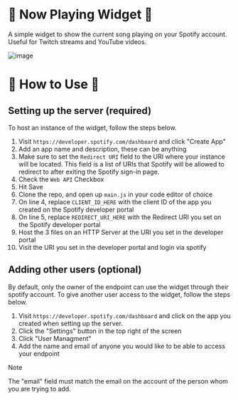 # 🎵 Now Playing Widget 🎵

A simple widget to show the current song playing on your Spotify account. Useful for Twitch streams and YouTube videos.

![image](https://github.com/user-attachments/assets/9fa2cb0a-c0ac-46c7-8dcc-1deede7ae816)

# 🚀 How to Use 🚀

## Setting up the server (required)

To host an instance of the widget, follow the steps below.

1. Visit `https://developer.spotify.com/dashboard` and click "Create App"
2. Add an app name and description, these can be anything
3. Make sure to set the `Redirect URI` field to the URI where your instance will be located. This field is a list of URIs that Spotify will be allowed to redirect to after exiting the Spotify sign-in page.
4. Check the `Web API` Checkbox
5. Hit Save
6. Clone the repo, and open up `main.js` in your code editor of choice
7. On line 4, replace `CLIENT_ID_HERE` with the client ID of the app you created on the Spotify developer portal
8. On line 5, replace `REDIRECT_URI_HERE` with the Redirect URI you set on the Spotify developer portal
9. Host the 3 files on an HTTP Server at the URI you set in the developer portal
10. Visit the URI you set in the developer portal and login via spotify

## Adding other users (optional)

By default, only the owner of the endpoint can use the widget through their spotify account. To give another user access to the widget, follow the steps below.

1. Visit `https://developer.spotify.com/dashboard` and click on the app you created when setting up the server.
2. Click the "Settings" button in the top right of the screen
3. Click "User Managment"
4. Add the name and email of anyone you would like to be able to access your endpoint

> [!NOTE]  
> The "email" field must match the email on the account of the person whom you are trying to add.

